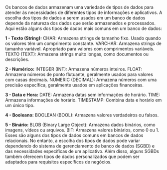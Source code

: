 Os bancos de dados armazenam uma variedade de tipos de dados para atender às necessidades de diferentes tipos de informações e aplicativos. A escolha dos tipos de dados a serem usados em um banco de dados depende da natureza dos dados que serão armazenados e processados. Aqui estão alguns dos tipos de dados mais comuns em um banco de dados:

**1 - Texto (String):**
CHAR: Armazena strings de tamanho fixo. Usado quando os valores têm um comprimento constante.
VARCHAR: Armazena strings de tamanho variável. Apropriado para valores com comprimentos variáveis.
TEXTO (TEXT): Armazena strings muito longas, como documentos ou descrições.

**2 - Numérico:**
INTEGER (INT): Armazena números inteiros.
FLOAT: Armazena números de ponto flutuante, geralmente usados para valores com casas decimais.
NUMERIC (DECIMAL): Armazena números com uma precisão específica, geralmente usados em aplicações financeiras.

**3 - Data e Hora:**
DATE: Armazena datas sem informações de horário.
TIME: Armazena informações de horário.
TIMESTAMP: Combina data e horário em um único tipo.

**4 - Booleano:**
BOOLEAN (BOOL): Armazena valores verdadeiros ou falsos.

**5 - Binário:**
BLOB (Binary Large Object): Armazena dados binários, como imagens, vídeos ou arquivos.
BIT: Armazena valores binários, como 0 ou 1.
Esses são alguns dos tipos de dados comuns em bancos de dados relacionais. No entanto, a escolha dos tipos de dados pode variar dependendo do sistema de gerenciamento de banco de dados (SGBD) e das necessidades específicas de um aplicativo. Além disso, alguns SGBDs também oferecem tipos de dados personalizados que podem ser adaptados para requisitos específicos de negócios.
